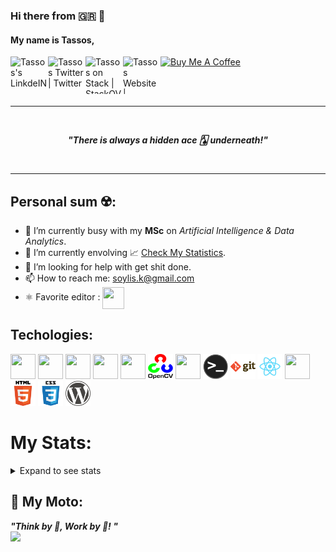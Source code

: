 ### Hi there from 🇬🇷 👋
#### My name is Tassos,

<a href="https://www.linkedin.com/in/tasos-karageorgiadis-ece/" rel="noopener noreferrer" target="_blank">
  <img height="60" width="60" align="left" alt="Tassos's LinkdeIN" src="https://img.icons8.com/bubbles/200/000000/linkedin.png" />
</a>

<a href="https://twitter.com/k_tassos13" rel="noopener noreferrer" target="_blank">
  <img align="left" alt="Tassos Twitter | Twitter" height="60" width="60" src="https://img.icons8.com/plasticine/100/undefined/twitter.png" />
</a>


<a href="https://stackoverflow.com/users/9870435/tassosk" rel="noopener noreferrer" target="_blank">
  <img align="left" alt="Tassos on Stack | StackOVF" height="60" width="60" src="https://img.icons8.com/color/48/000000/stackoverflow.png"/>
</a>
<!--Icons made by <a href="https://www.flaticon.com/free-icon/browser_634060" title="prettycons">prettycons</a> from <a href="https://www.flaticon.com/" title="Flaticon"> www.flaticon.com</a> -->

<a href="https://tassosblackg.github.io/" title="Website" rel="noopener noreferrer" target="_blank">
  <img align="left" alt="Tassos Website | Github.io" height="60" width="60" src="https://img.icons8.com/dotty/80/000000/portfolio.png" />
  
</a>



<a href="https://www.buymeacoffee.com/tassosblackg" target="_blank"><img src="https://cdn.buymeacoffee.com/buttons/default-orange.png" alt="Buy Me A Coffee" height="60" width="174"></a>


<br />
<br />


----------------------------------------------------------------------------------------------------------------------------------------------------
<br />

 
 <p align="center"><em> <b> "There is always a hidden ace 🂡 underneath!" </b></em></p>
  
  
<br />

----------------------------------------------------------------------------------------------------------------------------------------------------


## Personal sum :radioactive::
- 🔭 I’m currently busy with my <b>MSc</b> on <em>Artificial Intelligence & Data Analytics</em>.
- 🌱 I’m currently envolving 📈 [Check My Statistics](#my-stats).
- 🤔 I’m looking for help with get shit done.
- 📫 How to reach me: soylis.k@gmail.com
- :atom_symbol: Favorite editor :  <img width="35" height="35" align="center" valign="center" src="https://img.icons8.com/ios-filled/50/000000/atom-editor.png"/>

[comment]: <- ⚡ Fun fact: My secret mission is to achieve this commit history,>


[comment]: <![githistory](sn.png)>


[comment]: <I guess, all I have to do is being consistent:zany_face:! (or not [Check This Out](https://github.com/gokhankuyucak/fakehistory) )>

## Techologies:
<p>
  <img height="40" width="40" src="https://img.icons8.com/dusk/128/000000/python.png">
  <img height="40" width="40" src="https://img.icons8.com/color/240/000000/c-programming.png">
  <img height="40" width="40" src="https://img.icons8.com/color/240/000000/c-plus-plus-logo.png">
  <img height="40" width="40" src="https://img.icons8.com/color/240/000000/tensorflow.png">
  <img height="40" width="40" src="https://img.icons8.com/bubbles/50/000000/r.png">
  <img height="40" width="40" src="https://raw.githubusercontent.com/github/explore/80688e429a7d4ef2fca1e82350fe8e3517d3494d/topics/opencv/opencv.png">
  <img height="40" width="40" src="https://img.icons8.com/fluent/48/000000/matlab.png">
  <img height="40" width="40" src="https://raw.githubusercontent.com/github/explore/80688e429a7d4ef2fca1e82350fe8e3517d3494d/topics/terminal/terminal.png">
  <img height="40" width="40" src="https://raw.githubusercontent.com/github/explore/80688e429a7d4ef2fca1e82350fe8e3517d3494d/topics/git/git.png">
  
  <img height="40" width="40" src="https://raw.githubusercontent.com/github/explore/80688e429a7d4ef2fca1e82350fe8e3517d3494d/topics/react/react.png">
  <img height="40" width="40" src="https://img.icons8.com/color/48/000000/nodejs.png"/>
  <img height="40" width="40" src="https://raw.githubusercontent.com/github/explore/80688e429a7d4ef2fca1e82350fe8e3517d3494d/topics/html/html.png">
  <img height="40" width="40" src="https://raw.githubusercontent.com/github/explore/80688e429a7d4ef2fca1e82350fe8e3517d3494d/topics/css/css.png">
  <img height="40" width="40" src="https://raw.githubusercontent.com/github/explore/80688e429a7d4ef2fca1e82350fe8e3517d3494d/topics/wordpress/wordpress.png">
 </p>

# My Stats:
<details title="Expand to see stats">
  
  <summary> Expand to see stats </summary>
<p align="left"> <img src="https://github-readme-stats.vercel.app/api?username=tassosblackg&show_icons=true&theme=gotham" alt="tassosblackg" />
  
<p aling="right"><img src="https://github-readme-stats.vercel.app/api/top-langs/?username=tassosblackg&layout=compact&theme=gotham" alt=""/>

📈 ***Dev Stats per Week***
<br />

<!--START_SECTION:waka-->

```text
Python   2 hrs 26 mins   █████████████████████████   100.00 %
```

<!--END_SECTION:waka-->
<br />

</details>


## :anger: My Moto:

***"Think by :heartbeat:, Work by :muscle:! "***  
![](https://visitor-badge.glitch.me/badge?page_id=tassosblackg)
